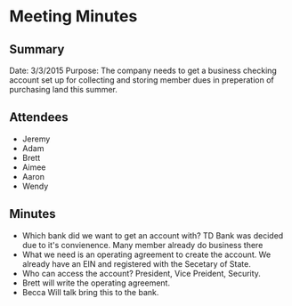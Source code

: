# Meeting Minutes

## Summary

Date: 3/3/2015
Purpose: The company needs to get a business checking account set up for collecting and storing member dues in preperation of purchasing land this summer.

## Attendees

- Jeremy
- Adam
- Brett
- Aimee
- Aaron
- Wendy

## Minutes

- Which bank did we want to get an account with? TD Bank was decided due to it's convienence. Many member already do business there
- What we need is an operating agreement to create the account. We already have an EIN and registered with the Secetary of State.
- Who can access the account? President, Vice Preident, Security.
- Brett will write the operating agreement.
- Becca Will talk bring this to the bank.
